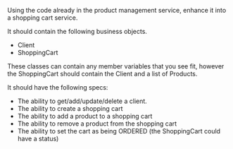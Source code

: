 Using the code already in the product management service,
enhance it into a shopping cart service.

It should contain the following business objects.

* Client
* ShoppingCart

These classes can contain any member variables that you see fit,
however the ShoppingCart should contain the Client and a list of Products.

It should have the following specs:

* The ability to get/add/update/delete a client.
* The ability to create a shopping cart
* The ability to add a product to a shopping cart
* The ability to remove a product from the shopping cart
* The ability to set the cart as being ORDERED (the ShoppingCart could have a status)
